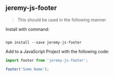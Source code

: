 ## jeremy-js-footer

> This should be used in the following manner

Install with command:

```

npm install --save jeremy-js-footer
```
Add to a JavaScript Project with the following code:

```javascript
import footer from 'jeremy-js-footer';

footer('Some Name');
```